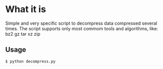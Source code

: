 # What it is
Simple and very specific script to decompress data compressed several times.
The script supports only most commom tools and algorithms, like:
bz2
gz
tar
xz
zip
## Usage
```
$ python decompress.py
```
